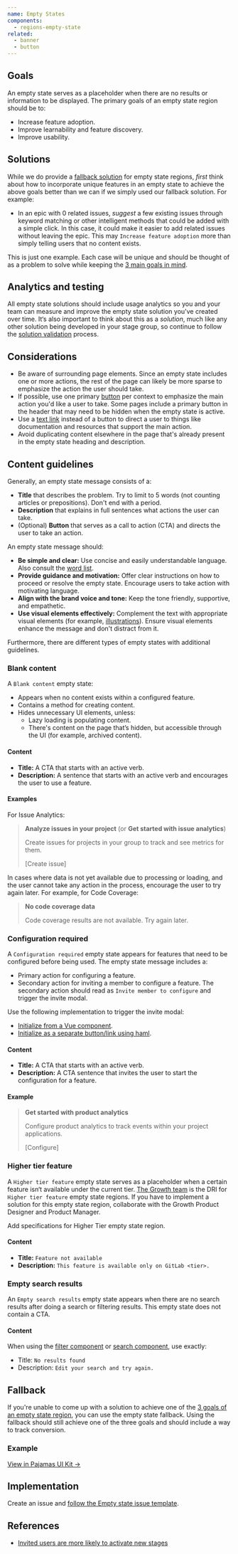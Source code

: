 ```yaml
---
name: Empty States
components:
  - regions-empty-state
related:
  - banner
  - button
---
```


## Goals

An empty state serves as a placeholder when there are no results or information to be displayed.
The primary goals of an empty state region should be to:

- Increase feature adoption.
- Improve learnability and feature discovery.
- Improve usability.

## Solutions

While we do provide a [fallback solution](#fallback) for empty state regions, *first* think about how to incorporate unique features in an empty state to achieve the above goals better than we can if we simply used our fallback solution. For example:

- In an epic with 0 related issues, *suggest* a few existing issues through keyword matching or other intelligent methods that could be added with a simple click. In this case, it could make it easier to add related issues without leaving the epic. This may `Increase feature adoption` more than simply telling users that no content exists.

This is just one example. Each case will be unique and should be thought of as a problem to solve while keeping the [3 main goals in mind](#goals).

## Analytics and testing

All empty state solutions should include usage analytics so you and your team can measure and improve the empty state solution you've created over time. It‘s also important to think about this as a *solution*, much like any other solution being developed in your stage group, so continue to follow the [solution validation](https://about.gitlab.com/handbook/product/ux/ux-research/solution-validation-and-methods/) process.

## Considerations

- Be aware of surrounding page elements. Since an empty state includes one or more actions, the rest of the page can likely be more sparse to emphasize the action the user should take.
- If possible, use one primary [button](/components/button) per context to emphasize the main action you'd like a user to take. Some pages include a primary button in the header that may need to be hidden when the empty state is active.
- Use a [text link](https://gitlab-org.gitlab.io/gitlab-ui/?path=/story/regions-empty-state--custom-actions) instead of a button to direct a user to things like documentation and resources that support the main action.
- Avoid duplicating content elsewhere in the page that's already present in the empty state heading and description.

## Content guidelines

Generally, an empty state message consists of a:

- **Title** that describes the problem. Try to limit to 5 words (not counting articles or prepositions). Don't end with a period.
- **Description** that explains in full sentences what actions the user can take.
- (Optional) **Button** that serves as a call to action (CTA) and directs the user to take an action.

An empty state message should:

- **Be simple and clear:** Use concise and easily understandable language. Also consult the [word list](https://docs.gitlab.com/ee/development/documentation/styleguide/word_list.html).
- **Provide guidance and motivation:** Offer clear instructions on how to proceed or resolve the empty state. Encourage users to take action with motivating language.
- **Align with the brand voice and tone:** Keep the tone friendly, supportive, and empathetic.
- **Use visual elements effectively:** Complement the text with appropriate visual elements (for example, [illustrations](../product-foundations/illustration/)). Ensure visual elements enhance the message and don't distract from it.

Furthermore, there are different types of empty states with additional guidelines.

### Blank content

A `Blank content` empty state:

- Appears when no content exists within a configured feature.
- Contains a method for creating content.
- Hides unnecessary UI elements, unless:
  - Lazy loading is populating content.
  - There's content on the page that’s hidden, but accessible through the UI (for example, archived content).

#### Content

- **Title:** A CTA that starts with an active verb.
- **Description:** A sentence that starts with an active verb and encourages the user to use a feature.

#### Examples

For Issue Analytics:

> **Analyze issues in your project** (or **Get started with issue analytics**)
>
> Create issues for projects in your group to track and see metrics for them.
>
> \[Create issue\]

In cases where data is not yet available due to processing or loading, and the user cannot take any action in the process, encourage the user to try again later.
For example, for Code Coverage:

> **No code coverage data**
>
> Code coverage results are not available. Try again later.

### Configuration required

A `Configuration required` empty state appears for features that need to be configured before being used.
The empty state message includes a:

- Primary action for configuring a feature.
- Secondary action for inviting a member to configure a feature.
  The secondary action should read as `Invite member to configure` and trigger the invite modal.

Use the following implementation to trigger the invite modal:

- [Initialize from a Vue component](http://gitlab.com/gitlab-org/gitlab/blob/81fc02642a748484af91e45abda84c24a54b7ac9/app/assets/javascripts/vue_shared/components/markdown/toolbar.vue#L70-70).
- [Initialize as a separate button/link using haml](https://gitlab.com/gitlab-org/gitlab/blob/81fc02642a748484af91e45abda84c24a54b7ac9/app/views/projects/_invite_members_empty_project.html.haml#L6-13).

#### Content

- **Title:** A CTA that starts with an active verb.
- **Description:** A CTA sentence that invites the user to start the configuration for a feature.

#### Example

> **Get started with product analytics**
>
> Configure product analytics to track events within your project applications.
>
> \[Configure\]

### Higher tier feature

A `Higher tier feature` empty state serves as a placeholder when a certain feature isn‘t available under the current tier.
[The Growth team](https://about.gitlab.com/handbook/product/categories/#growth-section) is the DRI for `Higher tier feature` empty state regions. If you have to implement a solution for this empty state region, collaborate with the Growth Product Designer and Product Manager.

<todo>Add specifications for Higher Tier empty state region.</todo>

#### Content

- **Title:** `Feature not available`
- **Description:** `This feature is available only on GitLab <tier>.`

### Empty search results

An `Empty search results` empty state appears when there are no search results after doing a search or filtering results.
This empty state does not contain a CTA.

#### Content

When using the [filter component](/components/filter) or [search component](/components/search), use exactly:

- Title: `No results found`
- Description: `Edit your search and try again.`

## Fallback

If you're unable to come up with a solution to achieve one of the [3 goals of an empty state region](#goals), you can use the empty state fallback. Using the fallback should still achieve one of the three goals and should include a way to track conversion.

### Example

<story-viewer component="regions-empty-state"></story-viewer>

[View in Pajamas UI Kit →](https://www.figma.com/file/qEddyqCrI7kPSBjGmwkZzQ/%F0%9F%93%99-Component-library?type=design&node-id=48911-75349&mode=design)

## Implementation

Create an issue and [follow the Empty state issue template](https://gitlab.com/gitlab-org/gitlab/-/issues/new?issuable_template=Empty%20state).

## References

- [Invited users are more likely to activate new stages](https://gitlab.com/gitlab-org/gitlab-services/design.gitlab.com/-/merge_requests/2526#note_691364062)
